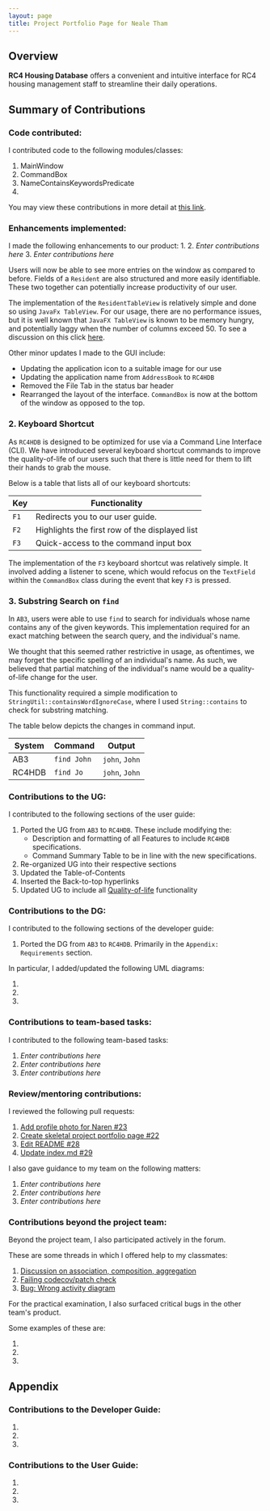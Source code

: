 ```yaml
---
layout: page
title: Project Portfolio Page for Neale Tham
---
```


## Overview

**RC4 Housing Database** offers a convenient and intuitive interface for RC4 housing management staff to streamline their daily operations.
## Summary of Contributions

### Code contributed:

I contributed code to the following modules/classes:
1. MainWindow
2. CommandBox
3. NameContainsKeywordsPredicate
4. 

You may view these contributions in more detail at [this link](https://nus-cs2103-ay2223s1.github.io/tp-dashboard/?search=nealetham&breakdown=true).

### Enhancements implemented:

I made the following enhancements to our product:
1. 
2. *Enter contributions here*
3. *Enter contributions here*

Users will now be able to see more entries on the window as compared to before. Fields of a `Resident` are also 
structured and more easily identifiable. These two together can potentially increase productivity of our user.

The implementation of the `ResidentTableView` is relatively simple and done so using `JavaFx TableView`. For our usage,
there are no performance issues, but it is well known that `JavaFX TableView` is known to be memory hungry, and 
potentially laggy when the number of columns exceed 50. To see a discussion on this click 
[here](https://github.com/javafxports/openjdk-jfx/issues/409).


Other minor updates I made to the GUI include:
* Updating the application icon to a suitable image for our use
* Updating the application name from `AddressBook` to `RC4HDB`
* Removed the File Tab in the status bar header
* Rearranged the layout of the interface. `CommandBox` is now at the bottom of the window as opposed to the top.


### 2. Keyboard Shortcut

As `RC4HDB` is designed to be optimized for use via a Command Line Interface (CLI). We have introduced several 
keyboard shortcut commands to improve the quality-of-life of our users such that there is little need for them to lift
their hands to grab the mouse. 

Below is a table that lists all of our keyboard shortcuts:

| Key  | Functionality                                  |
|------|------------------------------------------------|
| `F1` | Redirects you to our user guide.               |
| `F2` | Highlights the first row of the displayed list |
| `F3` | Quick-access to the command input box          |

The implementation of the `F3` keyboard shortcut was relatively simple. It involved adding a listener to scene, which
would refocus on the `TextField` within the `CommandBox` class during the event that key `F3` is pressed.


### 3. Substring Search on `find`

In `AB3`, users were able to use `find` to search for individuals whose name contains any of the given keywords. This
implementation required for an exact matching between the search query, and the individual's name.

We thought that this seemed rather restrictive in usage, as oftentimes, we may forget the specific spelling of an
individual's name. As such, we believed that partial matching of the individual's name would be a quality-of-life
change for the user.

This functionality required a simple modification to `StringUtil::containsWordIgnoreCase`, where I used
`String::contains` to check for substring matching.

The table below depicts the changes in command input.

System  |   Command    | Output
--------|--------------|-------
AB3     | `find John`  | `john`, `John`
RC4HDB  | `find Jo`    | `john`, `John`


### Contributions to the UG:

I contributed to the following sections of the user guide:
1. Ported the UG from `AB3` to `RC4HDB`. These include modifying the:
    - Description and formatting of all Features to include `RC4HDB` specifications.
    - Command Summary Table to be in line with the new specifications.
2. Re-organized UG into their respective sections
3. Updated the Table-of-Contents
4. Inserted the Back-to-top hyperlinks
5. Updated UG to include all [Quality-of-life](../ug-pages/quality-of-life.md) functionality

### Contributions to the DG:

I contributed to the following sections of the developer guide:
1. Ported the DG from `AB3` to `RC4HDB`. Primarily in the `Appendix: Requirements` section.

In particular, I added/updated the following UML diagrams:
1. []()
2. []()
3. []()

<!-- Provide links to the diagrams in the appendix at the bottom of the page -->

### Contributions to team-based tasks:

I contributed to the following team-based tasks:
1. *Enter contributions here*
2. *Enter contributions here*
3. *Enter contributions here*

### Review/mentoring contributions:

I reviewed the following pull requests:
1. [Add profile photo for Naren #23](https://github.com/AY2223S1-CS2103T-W12-3/tp/pull/23)
2. [Create skeletal project portfolio page #22](https://github.com/AY2223S1-CS2103T-W12-3/tp/pull/22)
3. [Edit README #28](https://github.com/AY2223S1-CS2103T-W12-3/tp/pull/28)
4. [Update index.md #29](https://github.com/AY2223S1-CS2103T-W12-3/tp/pull/29)

I also gave guidance to my team on the following matters:
1. *Enter contributions here*
2. *Enter contributions here*
3. *Enter contributions here*

### Contributions beyond the project team:

Beyond the project team, I also participated actively in the forum.

These are some threads in which I offered help to my classmates:
1. [Discussion on association, composition, aggregation](https://github.com/nus-cs2103-AY2223S1/forum/issues/86#issuecomment-1229400456)
2. [Failing codecov/patch check](https://github.com/nus-cs2103-AY2223S1/forum/issues/330)
3. [Bug: Wrong activity diagram](https://github.com/nus-cs2103-AY2223S1/forum/issues/338)

<!-- Provide links to the threads here -->

For the practical examination, I also surfaced critical bugs in the other team's product.

Some examples of these are:
1. []()
2. []()
3. []()

## Appendix

### Contributions to the Developer Guide:

1. ![]()
2. ![]()
3. ![]()

<!-- Embed the diagrams here -->

### Contributions to the User Guide:

1. ![]()
2. ![]()
3. ![]()

<!-- Embed the diagrams here -->
